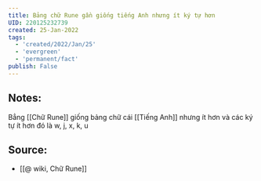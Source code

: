 ```yaml
---
title: Bảng chữ Rune gần giống tiếng Anh nhưng ít ký tự hơn
UID: 220125232739
created: 25-Jan-2022
tags:
  - 'created/2022/Jan/25'
  - 'evergreen'
  - 'permanent/fact'
publish: False
---
```

## Notes:
Bẳng [[Chữ Rune]] giống bảng chữ cái [[Tiếng Anh]] nhưng ít hơn và các ký tự ít hơn đó là w, j, x, k, u

## Source:
- [[@ wiki, Chữ Rune]]


